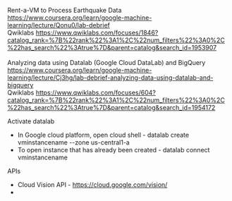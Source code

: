 Rent-a-VM to Process Earthquake Data https://www.coursera.org/learn/google-machine-learning/lecture/Qonu0/lab-debrief  <br/>
  Qwiklabs https://www.qwiklabs.com/focuses/1846?catalog_rank=%7B%22rank%22%3A1%2C%22num_filters%22%3A0%2C%22has_search%22%3Atrue%7D&parent=catalog&search_id=1953907  <br/>
   <br/>
Analyzing data using Datalab (Google Cloud DataLab) and BigQuery https://www.coursera.org/learn/google-machine-learning/lecture/Cj3hg/lab-debrief-analyzing-data-using-datalab-and-bigquery   <br/>
  Qwiklabs https://www.qwiklabs.com/focuses/604?catalog_rank=%7B%22rank%22%3A1%2C%22num_filters%22%3A0%2C%22has_search%22%3Atrue%7D&parent=catalog&search_id=1954172
   <br/>

Activate datalab
* In Google cloud platform, open cloud shell - datalab create vminstancename --zone us-central1-a
* To open instance that has already been created - datalab connect vminstancename

APIs
* Cloud Vision API - https://cloud.google.com/vision/
* 


